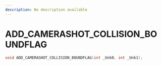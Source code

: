 ```yaml
---
description: No description available 
---
```


# ADD_CAMERASHOT_COLLISION_BOUNDFLAG

```cpp
void ADD_CAMERASHOT_COLLISION_BOUNDFLAG(int _Unk0, int _Unk1);
```
